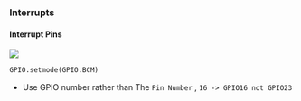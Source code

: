 




### Interrupts 
#### Interrupt Pins 


![](https://www.pi4j.com/1.2/images/j8header-2b.png)


```python
GPIO.setmode(GPIO.BCM)

```
- Use GPIO number rather than The `Pin Number` , `16 -> GPIO16 not GPIO23`


 